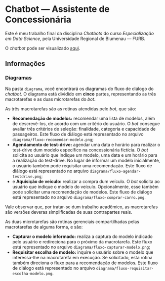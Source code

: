 # Chatbot — Assistente de Concessionária

Este é meu trabalho final da disciplina _Chatbots_ do curso _Especialização em Data Science_, pela Universidade Regional de Blumenau — FURB.

O _chatbot_ pode ser visualizado [aqui](https://web-chat.global.assistant.watson.cloud.ibm.com/preview.html?region=us-south&integrationID=3a368ba3-96ec-46f3-b9ac-c4ca0ce59126&serviceInstanceID=a2550b64-1b49-49f8-881c-8e4670bab333).

## Informações

### Diagramas

Na pasta `diagrama`, você encontrará os diagramas do fluxo de diálogo do _chatbot_. O diagrama está dividido em **cinco** partes, representando as três macrotarefas e as duas microtarefas do _bot_.

As três macrotarefas são as rotinas atendidas pelo _bot_, que são:

- **Recomendação de modelos:** recomendar uma lista de modelos, além de descrevê-los, de acordo com um critério do usuário. O _bot_ consegue avaliar três critérios de seleção: finalidade, categoria e capacidade de passageiros. Este fluxo de diálogo está representado no arquivo `diagrama/fluxo-recomendar-modelo.png`;
- **Agendamento de test-drive:** agendar uma data e horário para realizar o test-drive dum modelo específico na concessionária fictícia. O _bot_ solicita ao usuário que indique um modelo, uma data e um horário para a realização do test-drive. No lugar de informar um modelo inicialmente, o usuário também pode requisitar uma recomendação. Este fluxo de diálogo está representado no arquivo `diagrama/fluxo-agendar-testdrive.png`;
- e **Aquisição de veículo:** realizar a compra dum veículo. O _bot_ solicita ao usuário que indique o modelo do veículo. Opcionalmente, esse também pode solicitar uma recomendação de modelos. Este fluxo de diálogo está representado no arquivo `diagrama/fluxo-comprar-carro.png`.

Vale observar que, por tratar-se dum trabalho acadêmico, as macrotarefas são versões deveras simplificadas de suas contrapartes reais.

As duas microtarefas são rotinas gerenciais compartilhadas pelas macrotarefas de alguma forma, e são:

- **Capturar o modelo informado:** realiza a captura do modelo indicado pelo usuário e redireciona para o próximo da macrotarefa. Este fluxo está representado no arquivo `diagrama/fluxo-capturar-modelo.png`;
- **Requisitar escolha de modelo:** inquire o usuário sobre o modelo que interessa-lhe na macrotarefa em execução. Se solicitado, esta rotina também direciona o fluxo para a recomendação de modelos. Este fluxo de diálogo está representado no arquivo `diagrama/fluxo-requisitar-escolha-modelo.png`.
